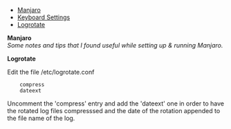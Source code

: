 - [Manjaro](/Manjaro/linux-notes-manjaro.md)
- [Keyboard Settings](/Keyboard/linux-notes-keyboard.md)
- [Logrotate](/Logs/linux-notes-logrotate.md)


**Manjaro**  
*Some notes and tips that I found useful while setting up & running Manjaro.*



 









**Logrotate**  

Edit the file /etc/logrotate.conf

        compress
        dateext

Uncomment the 'compress' entry and add the 'dateext' one in order to have the rotated log files compresssed and the date of the rotation appended to the file name of the log.

